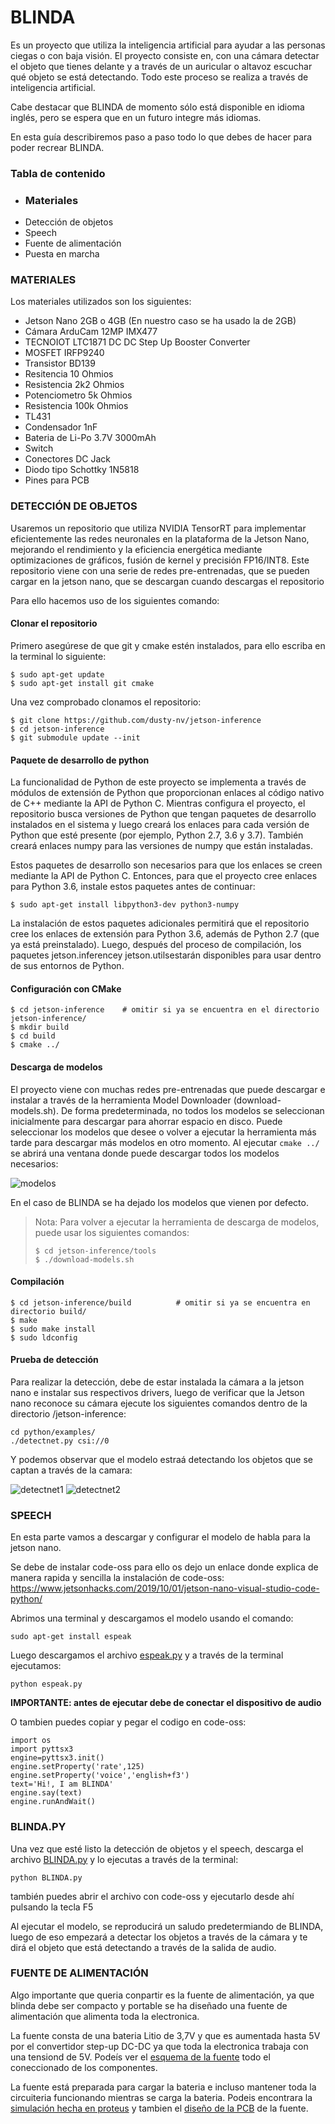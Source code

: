 # BLINDA
Es un proyecto que utiliza la inteligencia artificial para ayudar a las personas ciegas o con baja visión. El proyecto consiste en, con una cámara detectar el objeto que tienes delante y a través de un auricular o altavoz escuchar qué objeto se está detectando. Todo este proceso se realiza a través de inteligencia artificial.

Cabe destacar que BLINDA de momento sólo está disponible en idioma inglés, pero se espera que en un futuro integre más idiomas.

En esta guía describiremos paso a paso todo lo que debes de hacer para poder recrear BLINDA.
### Tabla de contenido
- ### Materiales
- Detección de objetos
- Speech
- Fuente de alimentación
- Puesta en marcha

### MATERIALES
Los materiales utilizados son los siguientes:

- Jetson Nano 2GB o 4GB (En nuestro caso se ha usado la de 2GB)
- Cámara ArduCam 12MP IMX477
- TECNOIOT LTC1871 DC DC Step Up Booster Converter
- MOSFET IRFP9240
- Transistor BD139
- Resitencia 10 Ohmios
- Resistencia 2k2 Ohmios
- Potenciometro 5k Ohmios
- Resistencia 100k Ohmios
- TL431
- Condensador 1nF
- Bateria de Li-Po 3.7V 3000mAh
- Switch
- Conectores DC Jack
- Diodo tipo Schottky 1N5818
- Pines para PCB

### DETECCIÓN DE OBJETOS

Usaremos un repositorio que utiliza NVIDIA TensorRT para implementar eficientemente las redes neuronales en la plataforma de la Jetson Nano, mejorando el rendimiento y la eficiencia energética mediante optimizaciones de gráficos, fusión de kernel y precisión FP16/INT8.
Este repositorio viene con una serie de redes pre-entrenadas, que se pueden cargar en la jetson nano, que se descargan cuando descargas el repositorio

Para ello hacemos uso de los siguientes comando:

#### Clonar el repositorio
Primero asegúrese de que git y cmake estén instalados, para ello escriba en la terminal lo siguiente:
```
$ sudo apt-get update
$ sudo apt-get install git cmake
```
Una vez comprobado clonamos el repositorio:
```
$ git clone https://github.com/dusty-nv/jetson-inference
$ cd jetson-inference
$ git submodule update --init
```
#### Paquete de desarrollo de python
La funcionalidad de Python de este proyecto se implementa a través de módulos de extensión de Python que proporcionan enlaces al código nativo de C++ mediante la API de Python C. Mientras configura el proyecto, el repositorio busca versiones de Python que tengan paquetes de desarrollo instalados en el sistema y luego creará los enlaces para cada versión de Python que esté presente (por ejemplo, Python 2.7, 3.6 y 3.7). También creará enlaces numpy para las versiones de numpy que están instaladas.

Estos paquetes de desarrollo son necesarios para que los enlaces se creen mediante la API de Python C.
Entonces, para que el proyecto cree enlaces para Python 3.6, instale estos paquetes antes de continuar:

`$ sudo apt-get install libpython3-dev python3-numpy`

La instalación de estos paquetes adicionales permitirá que el repositorio cree los enlaces de extensión para Python 3.6, además de Python 2.7 (que ya está preinstalado). Luego, después del proceso de compilación, los paquetes jetson.inferencey jetson.utilsestarán disponibles para usar dentro de sus entornos de Python.

#### Configuración con CMake
```
$ cd jetson-inference    # omitir si ya se encuentra en el directorio jetson-inference/
$ mkdir build
$ cd build
$ cmake ../
```
#### Descarga de modelos
El proyecto viene con muchas redes pre-entrenadas que puede descargar e instalar a través de la herramienta Model Downloader (download-models.sh). De forma predeterminada, no todos los modelos se seleccionan inicialmente para descargar para ahorrar espacio en disco. Puede seleccionar los modelos que desee o volver a ejecutar la herramienta más tarde para descargar más modelos en otro momento. Al ejecutar `cmake ../` se abrirá una ventana donde puede descargar todos los modelos necesarios:

![modelos](https://raw.githubusercontent.com/dusty-nv/jetson-inference/python/docs/images/download-models.jpg)

En el caso de BLINDA se ha dejado los modelos que vienen por defecto.

> Nota: Para volver a ejecutar la herramienta de descarga de modelos, puede usar los siguientes comandos:
> ```
> $ cd jetson-inference/tools
> $ ./download-models.sh
> ```

#### Compilación
```
$ cd jetson-inference/build          # omitir si ya se encuentra en directorio build/
$ make
$ sudo make install
$ sudo ldconfig
```

#### Prueba de detección
Para realizar la detección, debe de estar instalada la cámara a la jetson nano e instalar sus respectivos drivers, luego de verificar que la Jetson nano reconoce su cámara ejecute los siguientes comandos dentro de la directorio /jetson-inference:

```
cd python/examples/
./detectnet.py csi://0
```

Y podemos observar que el modelo estraá detectando los objetos que se captan a través de la camara:

![detectnet1](https://i.ytimg.com/vi/GWPPe-nNntM/maxresdefault.jpg)
![detectnet2](https://raw.githubusercontent.com/dusty-nv/jetson-inference/dev/docs/images/detectnet-animals.jpg)



### SPEECH
En esta parte vamos a descargar y configurar el modelo de habla para la jetson nano.

Se debe de instalar code-oss para ello os dejo un enlace donde explica de manera rapida y sencilla la instalación de code-oss:
https://www.jetsonhacks.com/2019/10/01/jetson-nano-visual-studio-code-python/

Abrimos una terminal y descargamos el modelo usando el comando:

`sudo apt-get install espeak`

Luego descargamos el archivo [espeak.py](https://github.com/Mendix28/Proyecto-Blinda/blob/main/espeak.py) y a través de la terminal ejecutamos:

`python espeak.py`

**IMPORTANTE: antes de ejecutar debe de conectar el dispositivo de audio**

O tambien puedes copiar y pegar el codigo en code-oss:
```
import os
import pyttsx3
engine=pyttsx3.init()
engine.setProperty('rate',125)
engine.setProperty('voice','english+f3')
text='Hi!, I am BLINDA'
engine.say(text)
engine.runAndWait()
```

### BLINDA.PY
Una vez que esté listo la detección de objetos y el speech, descarga el archivo [BLINDA.py](https://github.com/Mendix28/Proyecto-Blinda/blob/main/BLINDA.py) y lo ejecutas a través de la terminal:

`python BLINDA.py`

también puedes abrir el archivo con code-oss y ejecutarlo desde ahí pulsando la tecla F5

Al ejecutar el modelo, se reproducirá un saludo predetermiando de BLINDA, luego de eso empezará a detectar los objetos a través de la cámara y te dirá el objeto que está detectando a través de la salida de audio.

### FUENTE DE ALIMENTACIÓN
Algo importante que queria conpartir es la fuente de alimentación, ya que blinda debe ser compacto y portable se ha diseñado una fuente de alimentación que alimenta toda la electronica.

La fuente consta de una bateria Litio de 3,7V y que es aumentada hasta 5V por el convertidor step-up DC-DC ya que toda la electronica trabaja con una tensiond de 5V. Podeís ver el [esquema de la fuente](https://github.com/Mendix28/Proyecto-Blinda/blob/main/Esquema-Fuente-Alimentación.PNG) todo el coneccionado de los componentes.

La fuente está preparada para cargar la bateria e incluso mantener toda la circuiteria funcionando mientras se carga la bateria. Podeis encontrara la [simulación hecha en proteus](https://github.com/Mendix28/Proyecto-Blinda/blob/main/Fuente%20%de%20alimentación-Proteus.pdsprj) y tambien el [diseño de la PCB](https://github.com/Mendix28/Proyecto-Blinda/blob/main/Diseño-PCB-Fuente-Alimentación.PNG) de la fuente.
